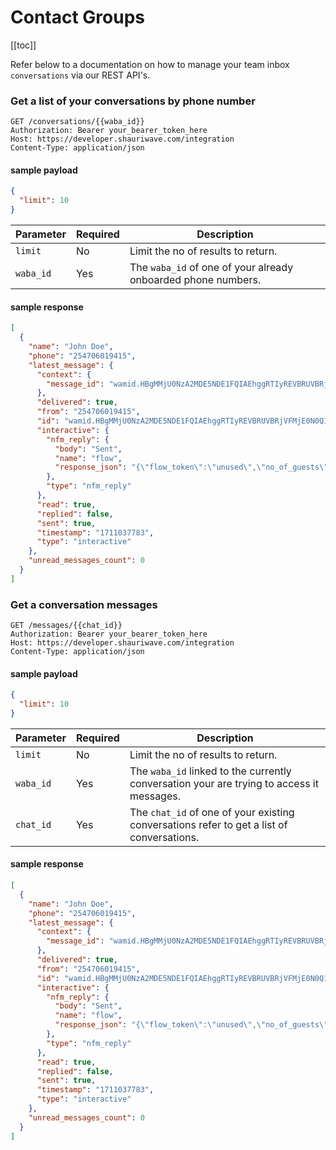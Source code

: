 # Contact Groups

[[toc]]

Refer below to a documentation on how to manage your team inbox ``conversations`` via our REST API's.

### Get a list of your conversations by phone number

```http
GET /conversations/{{waba_id}}
Authorization: Bearer your_bearer_token_here
Host: https://developer.shauriwave.com/integration
Content-Type: application/json
```
#### sample payload
```json
{
  "limit": 10
}
```
| Parameter | Required | Description                                                     |
|-----------|----------|-----------------------------------------------------------------|
| `limit`   | No       | Limit the no of results to return.                              |
| `waba_id` | Yes      | The ``waba_id`` of one of your already onboarded phone numbers. |


#### sample response
````json
[
  {
    "name": "John Doe",
    "phone": "254706019415",
    "latest_message": {
      "context": {
        "message_id": "wamid.HBgMMjU0NzA2MDE5NDE1FQIAEhggRTIyREVBRUVBRjVFMjE0N0Q1NzNEOTBERjBCRjVEMkQA"
      },
      "delivered": true,
      "from": "254706019415",
      "id": "wamid.HBgMMjU0NzA2MDE5NDE1FQIAEhggRTIyREVBRUVBRjVFMjE0N0Q1NzNEOTBERjBCRjVEMkQA",
      "interactive": {
        "nfm_reply": {
          "body": "Sent",
          "name": "flow",
          "response_json": "{\"flow_token\":\"unused\",\"no_of_guests\":\"2\",\"reservation_time\":\"12:10\",\"full_name\":\"tabby\",\"email_address\":\"\",\"reservation_date\":\"1711037763293\",\"notes\":\"notes\"}"
        },
        "type": "nfm_reply"
      },
      "read": true,
      "replied": false,
      "sent": true,
      "timestamp": "1711037783",
      "type": "interactive"
    },
    "unread_messages_count": 0
  }
]
````

### Get a conversation messages

```http
GET /messages/{{chat_id}}
Authorization: Bearer your_bearer_token_here
Host: https://developer.shauriwave.com/integration
Content-Type: application/json
```
#### sample payload
```json
{
  "limit": 10
}
```
| Parameter | Required | Description                                                                                 |
|-----------|----------|---------------------------------------------------------------------------------------------|
| `limit`   | No       | Limit the no of results to return.                                                          |
| `waba_id` | Yes      | The ``waba_id`` linked to the currently conversation your are trying to access it messages. |
| `chat_id` | Yes      | The ``chat_id`` of one of your existing conversations refer to get a list of conversations. |



#### sample response
````json
[
  {
    "name": "John Doe",
    "phone": "254706019415",
    "latest_message": {
      "context": {
        "message_id": "wamid.HBgMMjU0NzA2MDE5NDE1FQIAEhggRTIyREVBRUVBRjVFMjE0N0Q1NzNEOTBERjBCRjVEMkQA"
      },
      "delivered": true,
      "from": "254706019415",
      "id": "wamid.HBgMMjU0NzA2MDE5NDE1FQIAEhggRTIyREVBRUVBRjVFMjE0N0Q1NzNEOTBERjBCRjVEMkQA",
      "interactive": {
        "nfm_reply": {
          "body": "Sent",
          "name": "flow",
          "response_json": "{\"flow_token\":\"unused\",\"no_of_guests\":\"2\",\"reservation_time\":\"12:10\",\"full_name\":\"tabby\",\"email_address\":\"\",\"reservation_date\":\"1711037763293\",\"notes\":\"notes\"}"
        },
        "type": "nfm_reply"
      },
      "read": true,
      "replied": false,
      "sent": true,
      "timestamp": "1711037783",
      "type": "interactive"
    },
    "unread_messages_count": 0
  }
]
````